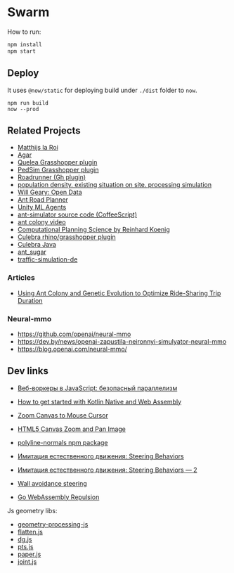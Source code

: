 # Swarm 

How to run:

```sh
npm install
npm start
```

## Deploy

It uses `@now/static` for deploying build under `./dist` folder to `now`.

```
npm run build
now --prod
```

## Related Projects

- [Matthijs la Roi](https://vimeo.com/user3211794)
- [Agar](http://alumni.media.mit.edu/~mt/agar/agar.html)
- [Quelea Grasshopper plugin](http://quelea.alexjfischer.com)
- [PedSim Grasshopper plugin](http://www.food4rhino.com/app/pedsim)
- [Roadrunner (Gh plugin)](http://www.grasshopper3d.com/group/roadrunner)
- [population density. existing situation on site. processing simulation](https://www.youtube.com/watch?v=V-WJhu7kxbE)
- [Will Geary: Open Data](http://willgeary.github.io/data/)
- [Ant Road Planner](http://antroadplanner.ru)
- [Unity ML Agents](https://tproger.ru/articles/unity-ml-agents-v-0-4/)
- [ant-simulator source code (CoffeeScript)](https://github.com/bwiklund/ant-simulator)
- [ant colony video](https://vimeo.com/153676751)
- [Computational Planning Science by Reinhard Koenig](https://vimeo.com/channels/586317)
- [Culebra rhino/grasshopper plugin](https://www.food4rhino.com/app/culebra)
- [Culebra Java](http://www.complicitmatter.com/culebra-java/)
- [ant_sugar](https://github.com/dg92/ant_sugar)
- [traffic-simulation-de](https://github.com/movsim/traffic-simulation-de)

### Articles
- [Using Ant Colony and Genetic Evolution to Optimize Ride-Sharing Trip Duration](https://towardsdatascience.com/using-ant-colony-and-genetic-evolution-to-optimize-ride-sharing-trip-duration-56194215923f)

### Neural-mmo
- https://github.com/openai/neural-mmo
- https://dev.by/news/openai-zapustila-neironnyi-simulyator-neural-mmo
- https://blog.openai.com/neural-mmo/

## Dev links

- [Веб-воркеры в JavaScript: безопасный параллелизм](https://habrahabr.ru/company/ruvds/blog/352828/)
- [How to get started with Kotlin Native and Web Assembly](https://medium.com/@mumarov/how-to-get-started-with-kotlin-native-and-web-assembly-baa2813f0d9)

- [Zoom Canvas to Mouse Cursor](https://stackoverflow.com/a/5526721)
- [HTML5 Canvas Zoom and Pan Image](https://gist.github.com/dzhang123/2a3a611b3d75a45a3f41)

- [polyline-normals npm package](https://www.npmjs.com/package/polyline-normals)

- [Имитация естественного движения: Steering Behaviors](https://habr.com/post/358366/)
- [Имитация естественного движения: Steering Behaviors — 2](https://habr.com/post/358460/)
- [Wall avoidance steering](https://gamedev.stackexchange.com/questions/45381/wall-avoidance-steering)
- [Go WebAssembly Repulsion](https://stdiopt.github.io/gowasm-experiments/repulsion/)

Js geometry libs:

- [geometry-processing-js](https://geometrycollective.github.io/geometry-processing-js/)
- [flatten.js](https://alexbol99.github.io/flatten-js/)
- [dg.js](http://jason.matf.bg.ac.rs/~dg/)
- [pts.js](https://ptsjs.org)
- [paper.js](http://paperjs.org)
- [joint.js](https://resources.jointjs.com/docs/jointjs/v2.2/geometry.html)
